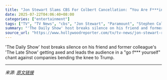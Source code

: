 ```yaml
---
title: "Jon Stewart Slams CBS For Colbert Cancellation: “You Are F***ing Wrong”"
date: 2025-07-22T04:06:40+08:00
categories: ["entertainment"]
tags: ["TV", "TV News", "cbs", "Jon Stewart", "Paramount", "Stephen Colbert", "The Daily Show with Jon Stewart", "The Late Show With Stephen Colbert"]
summary: "'The Daily Show' host breaks silence on his friend and former colleague's 'The Late Show' getting axed and leads the audience in a \"go f*** yourself\" chant against companies bending the knee to Trump."
source_url: "https://www.hollywoodreporter.com/tv/tv-news/jon-stewart-reacts-late-show-stephen-colbert-canceled-1236325193/"
---
```


'The Daily Show' host breaks silence on his friend and former colleague's 'The Late Show' getting axed and leads the audience in a "go f*** yourself" chant against companies bending the knee to Trump.

---

*来源: [原文链接](https://www.hollywoodreporter.com/tv/tv-news/jon-stewart-reacts-late-show-stephen-colbert-canceled-1236325193/)*
